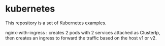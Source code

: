 # kubernetes
This repository is a set of Kubernetes examples.

nginx-with-ingress : creates 2 pods with 2 services attached as ClusterIp, then creates an ingress to forward the traffic based on the host v1 or v2.
